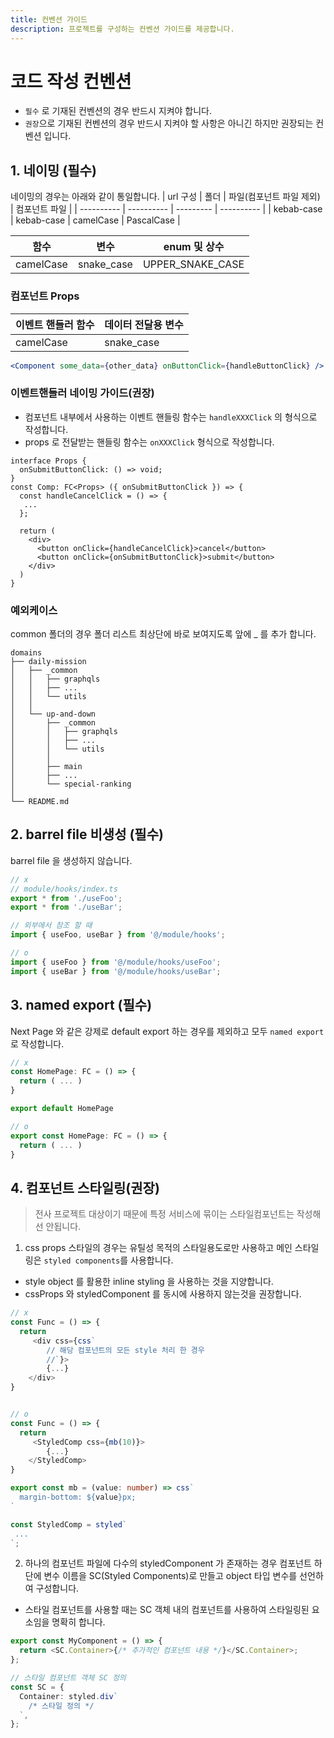```yaml
---
title: 컨벤션 가이드
description: 프로젝트를 구성하는 컨벤션 가이드를 제공합니다.
---
```


# 코드 작성 컨벤션

- `필수` 로 기재된 컨벤션의 경우 반드시 지켜야 합니다.
- `권장`으로 기재된 컨벤션의 경우 반드시 지켜야 할 사항은 아니긴 하지만 권장되는 컨벤션 입니다.

## 1. 네이밍 (필수)

네이밍의 경우는 아래와 같이 통일합니다.
| url 구성 | 폴더 | 파일(컴포넌트 파일 제외) | 컴포넌트 파일 |
| ---------- | ---------- | --------- | ---------- |
| kebab-case | kebab-case | camelCase | PascalCase |

| 함수      | 변수       | enum 및 상수     |
| --------- | ---------- | ---------------- |
| camelCase | snake_case | UPPER_SNAKE_CASE |

### 컴포넌트 Props

| 이벤트 핸들러 함수 | 데이터 전달용 변수 |
| ------------------ | ------------------ |
| camelCase          | snake_case         |

```jsx
<Component some_data={other_data} onButtonClick={handleButtonClick} />
```

### 이벤트핸들러 네이밍 가이드(권장)
- 컴포넌트 내부에서 사용하는 이벤트 핸들링 함수는 `handleXXXClick` 의 형식으로 작성합니다.
- props 로 전달받는 핸들링 함수는 `onXXXClick` 형식으로 작성합니다.

```tsx
interface Props {
  onSubmitButtonClick: () => void;
}
const Comp: FC<Props> ({ onSubmitButtonClick }) => {
  const handleCancelClick = () => {
   ...
  };

  return (
    <div>
      <button onClick={handleCancelClick}>cancel</button>
      <button onClick={onSubmitButtonClick}>submit</button>
    </div>
  )
}
```



### 예외케이스

common 폴더의 경우 폴더 리스트 최상단에 바로 보여지도록 앞에 \_ 를 추가 합니다.

```
domains
├── daily-mission
│   ├── _common
│   │   ├── graphqls
│   │   ├── ...
│   │   └── utils
│   │
│   └── up-and-down
│       ├── _common
│       │   ├── graphqls
│       │   ├── ...
│       │   └── utils
│       │
│       ├── main
│       ├── ...
│       └── special-ranking
│
└── README.md
```

## 2. barrel file 비생성 (필수)

barrel file 을 생성하지 않습니다.

```ts
// x
// module/hooks/index.ts
export * from './useFoo';
export * from './useBar';

// 외부에서 참조 할 때
import { useFoo, useBar } from '@/module/hooks';

// o
import { useFoo } from '@/module/hooks/useFoo';
import { useBar } from '@/module/hooks/useBar';
```

## 3. named export (필수)

Next Page 와 같은 강제로 default export 하는 경우를 제외하고 모두 `named export`로 작성합니다.

```ts
// x
const HomePage: FC = () => {
  return ( ... )
}

export default HomePage

// o
export const HomePage: FC = () => {
  return ( ... )
}
```

## 4. 컴포넌트 스타일링(권장) 
> 전사 프로젝트 대상이기 때문에 특정 서비스에 묶이는 스타일컴포넌트는 작성해선 안됩니다.

1. css props 스타일의 경우는 유틸성 목적의 스타일용도로만 사용하고 메인 스타일링은 `styled components`를 사용합니다.

- style object 를 활용한 inline styling 을 사용하는 것을 지양합니다.
- cssProps 와 styledComponent 를 동시에 사용하지 않는것을 권장합니다.

```ts
// x
const Func = () => {
  return
	 <div css={css`
		// 해당 컴포넌트의 모든 style 처리 한 경우
		//`}>
		{...}
	</div>
}


// o
const Func = () => {
  return
	 <StyledComp css={mb(10)}>
		{...}
	</StyledComp>
}

export const mb = (value: number) => css`
  margin-bottom: ${value}px;
`

const StyledComp = styled`
 ...
`;
```

2. 하나의 컴포넌트 파일에 다수의 styledComponent 가 존재하는 경우 컴포넌트 하단에 변수 이름을 SC(Styled Components)로 만들고 object 타입 변수를 선언하여 구성합니다.

- 스타일 컴포넌트를 사용할 때는 SC 객체 내의 컴포넌트를 사용하여 스타일링된 요소임을 명확히 합니다.

```ts
export const MyComponent = () => {
  return <SC.Container>{/* 추가적인 컴포넌트 내용 */}</SC.Container>;
};

// 스타일 컴포넌트 객체 SC 정의
const SC = {
  Container: styled.div`
    /* 스타일 정의 */
  `,
};
```
